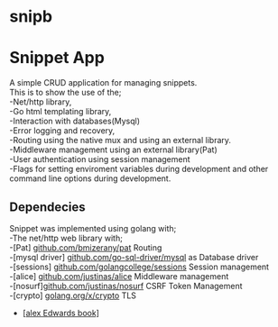 <h1 class="code-line" data-line-start=0 data-line-end=1 ><a id="snipb_0"></a>snipb</h1>
<h1 class="code-line" data-line-start=1 data-line-end=2 ><a id="Snippet_App_1"></a>Snippet App</h1>
<p class="has-line-data" data-line-start="2" data-line-end="12">A simple CRUD application for managing snippets.<br>
This is to show the use of the;<br>
-Net/http library,<br>
-Go html templating library,<br>
-Interaction with databases(Mysql)<br>
-Error logging and recovery,<br>
-Routing using the native mux and using an external library.<br>
-Middleware management using an external library(Pat)<br>
-User authentication using session management<br>
-Flags for setting enviroment variables during development and other command line options during development.</p>
<h2 class="code-line" data-line-start=14 data-line-end=15 ><a id="Dependecies_14"></a>Dependecies</h2>
<p class="has-line-data" data-line-start="15" data-line-end="23">Snippet was implemented using golang with;<br>
-The net/http web library with;<br>
-[Pat] <a href="http://github.com/bmizerany/pat">github.com/bmizerany/pat</a> Routing<br>
-[mysql driver] <a href="http://github.com/go-sql-driver/mysql">github.com/go-sql-driver/mysql</a> as Database driver<br>
-[sessions] <a href="http://github.com/golangcollege/sessions">github.com/golangcollege/sessions</a> Session management<br>
-[alice] <a href="http://github.com/justinas/alice">github.com/justinas/alice</a> Middleware management<br>
-[nosurf]<a href="http://github.com/justinas/nosurf">github.com/justinas/nosurf</a> CSRF Token Management<br>
-[crypto] <a href="http://golang.org/x/crypto">golang.org/x/crypto</a> TLS</p>

- <a href="https://lets-go.alexedwards.net/">[alex Edwards book]</a> </p>

